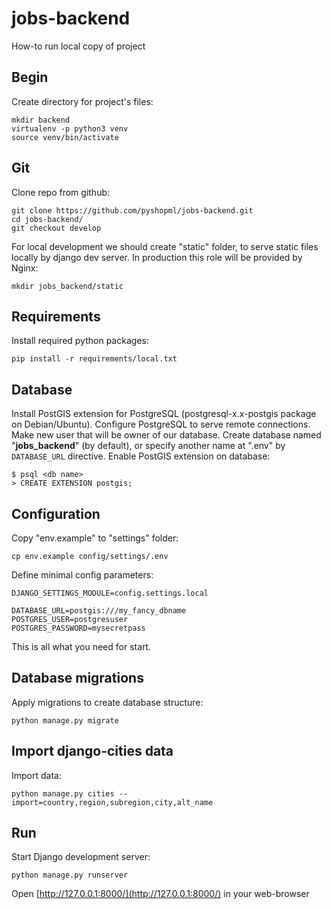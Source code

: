 jobs-backend
===

How-to run local copy of project

Begin
---

Create directory for project's files:

    mkdir backend
    virtualenv -p python3 venv
    source venv/bin/activate


Git
---

Clone repo from github:

    git clone https://github.com/pyshopml/jobs-backend.git
    cd jobs-backend/
    git checkout develop

For local development we should create "static" folder, to serve static files locally by django dev server.
In production this role will be provided by Nginx:

    mkdir jobs_backend/static


Requirements
---

Install required python packages:

    pip install -r requirements/local.txt


Database
---

Install PostGIS extension for PostgreSQL (postgresql-x.x-postgis package on
Debian/Ubuntu).
Configure PostgreSQL to serve remote connections.
Make new user that will be owner of our database.
Create database named "**jobs_backend**" (by default),
or specify another name at ".env" by `DATABASE_URL` directive.
Enable PostGIS extension on database:

    $ psql <db name>
    > CREATE EXTENSION postgis;


Configuration
---

Copy "env.example" to "settings" folder:

    cp env.example config/settings/.env

Define minimal config parameters:

    DJANGO_SETTINGS_MODULE=config.settings.local

    DATABASE_URL=postgis:///my_fancy_dbname
    POSTGRES_USER=postgresuser
    POSTGRES_PASSWORD=mysecretpass

This is all what you need for start.


Database migrations
---

Apply migrations to create database structure:

    python manage.py migrate


Import django-cities data
---

Import data:

    python manage.py cities --import=country,region,subregion,city,alt_name


Run
---

Start Django development server:

    python manage.py runserver

Open [http://127.0.0.1:8000/](http://127.0.0.1:8000/) in your web-browser

